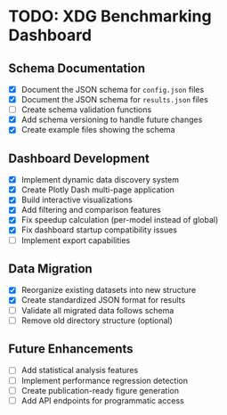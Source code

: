 # TODO: XDG Benchmarking Dashboard

## Schema Documentation
- [x] Document the JSON schema for `config.json` files
- [x] Document the JSON schema for `results.json` files
- [ ] Create schema validation functions
- [x] Add schema versioning to handle future changes
- [x] Create example files showing the schema

## Dashboard Development
- [x] Implement dynamic data discovery system
- [x] Create Plotly Dash multi-page application
- [x] Build interactive visualizations
- [x] Add filtering and comparison features
- [x] Fix speedup calculation (per-model instead of global)
- [x] Fix dashboard startup compatibility issues
- [ ] Implement export capabilities

## Data Migration
- [x] Reorganize existing datasets into new structure
- [x] Create standardized JSON format for results
- [ ] Validate all migrated data follows schema
- [ ] Remove old directory structure (optional)

## Future Enhancements
- [ ] Add statistical analysis features
- [ ] Implement performance regression detection
- [ ] Create publication-ready figure generation
- [ ] Add API endpoints for programmatic access